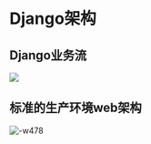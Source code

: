# Django架构

## Django业务流

![](http://ossp.pengjunjie.com/mweb/15590976489703.jpg)

## 标准的生产环境web架构

![-w478](http://ossp.pengjunjie.com/mweb/15590975879603.jpg)

